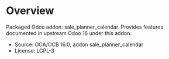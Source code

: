 # Overview

Packaged Odoo addon: sale_planner_calendar. Provides features documented in upstream Odoo 16 under this addon.

- Source: OCA/OCB 16.0, addon sale_planner_calendar
- License: LGPL-3

